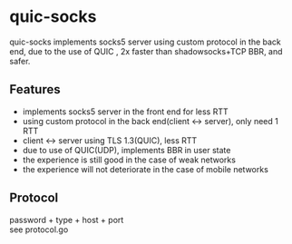 # quic-socks
quic-socks implements socks5 server using custom protocol in the back end, due to the use of QUIC , 2x faster than shadowsocks+TCP BBR, and safer.
## Features
* implements socks5 server in the front end for less RTT
* using custom protocol in the back end(client <-> server), only need 1 RTT
* client <-> server using TLS 1.3(QUIC), less RTT
* due to use of QUIC(UDP), implements BBR in user state
* the experience is still good in the case of weak networks
* the experience will not deteriorate in the case of mobile networks

## Protocol
password + type + host + port\
see protocol.go

